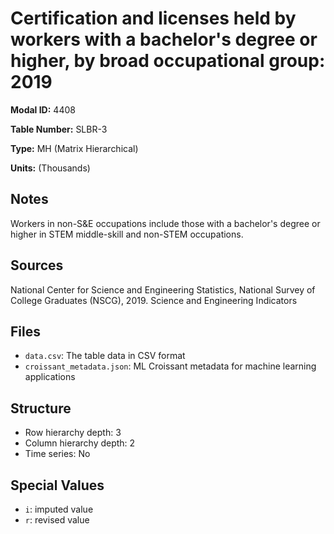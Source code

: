 # Certification and licenses held by workers with a bachelor's degree or higher, by broad occupational group: 2019

**Modal ID:** 4408

**Table Number:** SLBR-3

**Type:** MH (Matrix Hierarchical)

**Units:** (Thousands)

## Notes

Workers in non-S&E occupations include those with a bachelor's degree or higher in STEM middle-skill and non-STEM occupations.

## Sources

National Center for Science and Engineering Statistics, National Survey of College Graduates (NSCG), 2019. Science and Engineering Indicators

## Files

- `data.csv`: The table data in CSV format
- `croissant_metadata.json`: ML Croissant metadata for machine learning applications

## Structure

- Row hierarchy depth: 3
- Column hierarchy depth: 2
- Time series: No

## Special Values

- `i`: imputed value
- `r`: revised value
